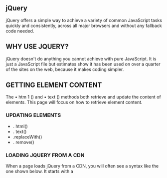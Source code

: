## jQuery 
jQuery offers a simple way to achieve a variety of common
JavaScript tasks quickly and consistently, across all major
browsers and without any fallback code needed.  

 ## WHY USE JQUERY?
jQuery doesn't do anything you cannot achieve with pure JavaScript.
It is just a JavaScript file but estimates show it has been used on over a
quarter of the sites on the web, because it makes coding simpler. 

## GETTING ELEMENT CONTENT 

The • htm 1 () and • text () methods both retrieve and update the content
of elements. This page will focus on how to retrieve element content.  

### UPDATING ELEMENTS  
- . html() 
- . text() 
- .replaceWith()
-  . remove() 



### LOADING JQUERY FROM A CDN 
When a page loads jQuery from
a CDN, you will often see a
syntax like the one shown below.
It starts with a <script> tag that
tries to load the jQuery file from
the CDN. But note that the URL
for the script starts with two
forward slashes (not http:).

## JQUERY DOCUMENTATION
 
For an exhaustive list of the functionality
provided in jQuery, visit http ://api .j query . com  

### 6 Reasons for Pair Programming 

1. Greater efficiency
2. Engaged collaboration
3. Learning from fellow students
4. Social skills
5. Job interview readiness
6. Work environment readiness 


## the end 







